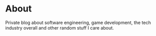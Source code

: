 # About

Private blog about software engineering, game development, the tech industry overall and other random stuff I care about.
